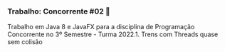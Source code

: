 ### Trabalho: Concorrente #02 🚂
Trabalho em Java 8 e JavaFX para a disciplina de Programação Concorrente no 3º Semestre - Turma 2022.1. Trens com Threads quase sem colisão
